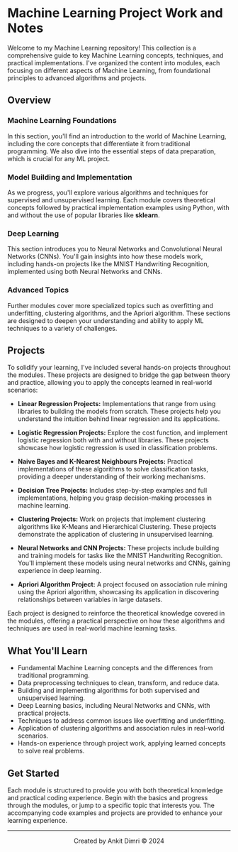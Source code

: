 # **Machine Learning Project Work and Notes**

Welcome to my Machine Learning repository! This collection is a comprehensive guide to key Machine Learning concepts, techniques, and practical implementations. I've organized the content into modules, each focusing on different aspects of Machine Learning, from foundational principles to advanced algorithms and projects.

## **Overview**

### **Machine Learning Foundations**
In this section, you'll find an introduction to the world of Machine Learning, including the core concepts that differentiate it from traditional programming. We also dive into the essential steps of data preparation, which is crucial for any ML project.

### **Model Building and Implementation**
As we progress, you'll explore various algorithms and techniques for supervised and unsupervised learning. Each module covers theoretical concepts followed by practical implementation examples using Python, with and without the use of popular libraries like **sklearn**.

### **Deep Learning**
This section introduces you to Neural Networks and Convolutional Neural Networks (CNNs). You'll gain insights into how these models work, including hands-on projects like the MNIST Handwriting Recognition, implemented using both Neural Networks and CNNs.

### **Advanced Topics**
Further modules cover more specialized topics such as overfitting and underfitting, clustering algorithms, and the Apriori algorithm. These sections are designed to deepen your understanding and ability to apply ML techniques to a variety of challenges.

## **Projects**
To solidify your learning, I've included several hands-on projects throughout the modules. These projects are designed to bridge the gap between theory and practice, allowing you to apply the concepts learned in real-world scenarios:

- **Linear Regression Projects:** Implementations that range from using libraries to building the models from scratch. These projects help you understand the intuition behind linear regression and its applications.
  
- **Logistic Regression Projects:** Explore the cost function, and implement logistic regression both with and without libraries. These projects showcase how logistic regression is used in classification problems.
  
- **Naive Bayes and K-Nearest Neighbours Projects:** Practical implementations of these algorithms to solve classification tasks, providing a deeper understanding of their working mechanisms.
  
- **Decision Tree Projects:** Includes step-by-step examples and full implementations, helping you grasp decision-making processes in machine learning.
  
- **Clustering Projects:** Work on projects that implement clustering algorithms like K-Means and Hierarchical Clustering. These projects demonstrate the application of clustering in unsupervised learning.

- **Neural Networks and CNN Projects:** These projects include building and training models for tasks like the MNIST Handwriting Recognition. You'll implement these models using neural networks and CNNs, gaining experience in deep learning.

- **Apriori Algorithm Project:** A project focused on association rule mining using the Apriori algorithm, showcasing its application in discovering relationships between variables in large datasets.

Each project is designed to reinforce the theoretical knowledge covered in the modules, offering a practical perspective on how these algorithms and techniques are used in real-world machine learning tasks.

## **What You'll Learn**
- Fundamental Machine Learning concepts and the differences from traditional programming.
- Data preprocessing techniques to clean, transform, and reduce data.
- Building and implementing algorithms for both supervised and unsupervised learning.
- Deep Learning basics, including Neural Networks and CNNs, with practical projects.
- Techniques to address common issues like overfitting and underfitting.
- Application of clustering algorithms and association rules in real-world scenarios.
- Hands-on experience through project work, applying learned concepts to solve real problems.

## **Get Started**
Each module is structured to provide you with both theoretical knowledge and practical coding experience. Begin with the basics and progress through the modules, or jump to a specific topic that interests you. The accompanying code examples and projects are provided to enhance your learning experience.

---

<div align="center">
    Created by Ankit Dimri  
    © 2024
</div>
